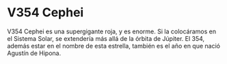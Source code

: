 # V354 Cephei

V354 Cephei es una supergigante roja, y es enorme. Si la colocáramos en el
Sistema Solar, se extendería más allá de la órbita de Júpiter. El 354, además
estar en el nombre de esta estrella, también es el año en que nació Agustín de
Hipona.
